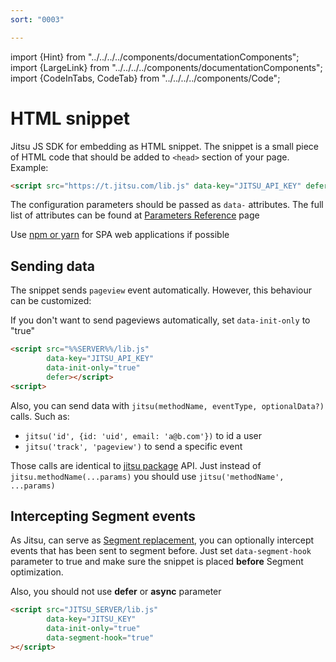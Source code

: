 ```yaml
---
sort: "0003"

---
```


import {Hint} from "../../../../components/documentationComponents";
import {LargeLink} from "../../../../components/documentationComponents";
import {CodeInTabs, CodeTab} from "../../../../components/Code";

# HTML snippet

Jitsu JS SDK for embedding as HTML snippet. The snippet is a small piece of HTML code that should be added
to `<head>` section of your page. Example:

```html
<script src="https://t.jitsu.com/lib.js" data-key="JITSU_API_KEY" defer></script>
```

The configuration parameters should be passed as `data-` attributes. The full list of attributes
can be found at [Parameters Reference](/docs/sending-data/js-sdk/parameters-reference) page

<Hint>
    Use <a href="/docs/sending-data/js-sdk/package">npm or yarn</a> for SPA web applications if possible
</Hint>

## Sending data

The snippet sends `pageview` event automatically. However, this behaviour can be customized:

If you don't want to send pageviews automatically, set `data-init-only` to "true"

```html
<script src="%%SERVER%%/lib.js"
        data-key="JITSU_API_KEY"
        data-init-only="true"
        defer></script>
<script>
```

Also, you can send data with `jitsu(methodName, eventType, optionalData?)` calls. Such as:
 * `jitsu('id', {id: 'uid', email: 'a@b.com'})` to id a user
 * `jitsu('track', 'pageview')` to send a specific event

Those calls are identical to [jitsu package](http://localhost:3000/docs/sending-data/js-sdk/package#sending-data) API.
Just instead of `jitsu.methodName(...params)` you should use `jitsu('methodName', ...params)`

## Intercepting Segment events

As Jitsu, can serve as [Segment replacement](/docs/other-features/segment-compatibility), you can optionally
intercept events that has been sent to segment before. Just set `data-segment-hook` parameter to true and make
sure the snippet is placed **before** Segment optimization.

Also, you should not use **defer** or **async** parameter


```html
<script src="JITSU_SERVER/lib.js"
        data-key="JITSU_KEY"
        data-init-only="true"
        data-segment-hook="true"
></script>
```